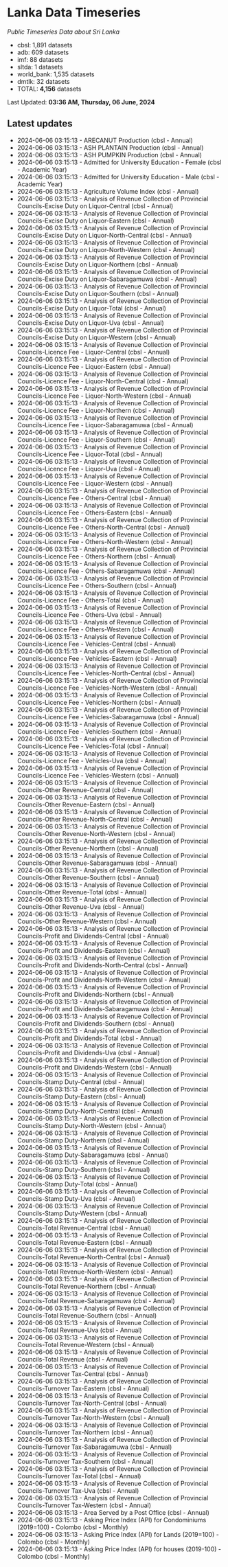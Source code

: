 # Lanka Data Timeseries
*Public Timeseries Data about Sri Lanka*

* cbsl: 1,891 datasets
* adb: 609 datasets
* imf: 88 datasets
* sltda: 1 datasets
* world_bank: 1,535 datasets
* dmtlk: 32 datasets
* TOTAL: **4,156** datasets

Last Updated: **03:36 AM, Thursday, 06 June, 2024**

## Latest updates

* 2024-06-06 03:15:13 - ARECANUT Production (cbsl - Annual)
* 2024-06-06 03:15:13 - ASH PLANTAIN Production (cbsl - Annual)
* 2024-06-06 03:15:13 - ASH PUMPKIN Production (cbsl - Annual)
* 2024-06-06 03:15:13 - Admitted for University Education - Female (cbsl - Academic Year)
* 2024-06-06 03:15:13 - Admitted for University Education - Male (cbsl - Academic Year)
* 2024-06-06 03:15:13 - Agriculture Volume Index (cbsl - Annual)
* 2024-06-06 03:15:13 - Analysis of Revenue Collection of Provincial Councils-Excise Duty on Liquor-Central (cbsl - Annual)
* 2024-06-06 03:15:13 - Analysis of Revenue Collection of Provincial Councils-Excise Duty on Liquor-Eastern (cbsl - Annual)
* 2024-06-06 03:15:13 - Analysis of Revenue Collection of Provincial Councils-Excise Duty on Liquor-North-Central (cbsl - Annual)
* 2024-06-06 03:15:13 - Analysis of Revenue Collection of Provincial Councils-Excise Duty on Liquor-North-Western (cbsl - Annual)
* 2024-06-06 03:15:13 - Analysis of Revenue Collection of Provincial Councils-Excise Duty on Liquor-Northern (cbsl - Annual)
* 2024-06-06 03:15:13 - Analysis of Revenue Collection of Provincial Councils-Excise Duty on Liquor-Sabaragamuwa (cbsl - Annual)
* 2024-06-06 03:15:13 - Analysis of Revenue Collection of Provincial Councils-Excise Duty on Liquor-Southern (cbsl - Annual)
* 2024-06-06 03:15:13 - Analysis of Revenue Collection of Provincial Councils-Excise Duty on Liquor-Total (cbsl - Annual)
* 2024-06-06 03:15:13 - Analysis of Revenue Collection of Provincial Councils-Excise Duty on Liquor-Uva (cbsl - Annual)
* 2024-06-06 03:15:13 - Analysis of Revenue Collection of Provincial Councils-Excise Duty on Liquor-Western (cbsl - Annual)
* 2024-06-06 03:15:13 - Analysis of Revenue Collection of Provincial Councils-Licence Fee - Liquor-Central (cbsl - Annual)
* 2024-06-06 03:15:13 - Analysis of Revenue Collection of Provincial Councils-Licence Fee - Liquor-Eastern (cbsl - Annual)
* 2024-06-06 03:15:13 - Analysis of Revenue Collection of Provincial Councils-Licence Fee - Liquor-North-Central (cbsl - Annual)
* 2024-06-06 03:15:13 - Analysis of Revenue Collection of Provincial Councils-Licence Fee - Liquor-North-Western (cbsl - Annual)
* 2024-06-06 03:15:13 - Analysis of Revenue Collection of Provincial Councils-Licence Fee - Liquor-Northern (cbsl - Annual)
* 2024-06-06 03:15:13 - Analysis of Revenue Collection of Provincial Councils-Licence Fee - Liquor-Sabaragamuwa (cbsl - Annual)
* 2024-06-06 03:15:13 - Analysis of Revenue Collection of Provincial Councils-Licence Fee - Liquor-Southern (cbsl - Annual)
* 2024-06-06 03:15:13 - Analysis of Revenue Collection of Provincial Councils-Licence Fee - Liquor-Total (cbsl - Annual)
* 2024-06-06 03:15:13 - Analysis of Revenue Collection of Provincial Councils-Licence Fee - Liquor-Uva (cbsl - Annual)
* 2024-06-06 03:15:13 - Analysis of Revenue Collection of Provincial Councils-Licence Fee - Liquor-Western (cbsl - Annual)
* 2024-06-06 03:15:13 - Analysis of Revenue Collection of Provincial Councils-Licence Fee - Others-Central (cbsl - Annual)
* 2024-06-06 03:15:13 - Analysis of Revenue Collection of Provincial Councils-Licence Fee - Others-Eastern (cbsl - Annual)
* 2024-06-06 03:15:13 - Analysis of Revenue Collection of Provincial Councils-Licence Fee - Others-North-Central (cbsl - Annual)
* 2024-06-06 03:15:13 - Analysis of Revenue Collection of Provincial Councils-Licence Fee - Others-North-Western (cbsl - Annual)
* 2024-06-06 03:15:13 - Analysis of Revenue Collection of Provincial Councils-Licence Fee - Others-Northern (cbsl - Annual)
* 2024-06-06 03:15:13 - Analysis of Revenue Collection of Provincial Councils-Licence Fee - Others-Sabaragamuwa (cbsl - Annual)
* 2024-06-06 03:15:13 - Analysis of Revenue Collection of Provincial Councils-Licence Fee - Others-Southern (cbsl - Annual)
* 2024-06-06 03:15:13 - Analysis of Revenue Collection of Provincial Councils-Licence Fee - Others-Total (cbsl - Annual)
* 2024-06-06 03:15:13 - Analysis of Revenue Collection of Provincial Councils-Licence Fee - Others-Uva (cbsl - Annual)
* 2024-06-06 03:15:13 - Analysis of Revenue Collection of Provincial Councils-Licence Fee - Others-Western (cbsl - Annual)
* 2024-06-06 03:15:13 - Analysis of Revenue Collection of Provincial Councils-Licence Fee - Vehicles-Central (cbsl - Annual)
* 2024-06-06 03:15:13 - Analysis of Revenue Collection of Provincial Councils-Licence Fee - Vehicles-Eastern (cbsl - Annual)
* 2024-06-06 03:15:13 - Analysis of Revenue Collection of Provincial Councils-Licence Fee - Vehicles-North-Central (cbsl - Annual)
* 2024-06-06 03:15:13 - Analysis of Revenue Collection of Provincial Councils-Licence Fee - Vehicles-North-Western (cbsl - Annual)
* 2024-06-06 03:15:13 - Analysis of Revenue Collection of Provincial Councils-Licence Fee - Vehicles-Northern (cbsl - Annual)
* 2024-06-06 03:15:13 - Analysis of Revenue Collection of Provincial Councils-Licence Fee - Vehicles-Sabaragamuwa (cbsl - Annual)
* 2024-06-06 03:15:13 - Analysis of Revenue Collection of Provincial Councils-Licence Fee - Vehicles-Southern (cbsl - Annual)
* 2024-06-06 03:15:13 - Analysis of Revenue Collection of Provincial Councils-Licence Fee - Vehicles-Total (cbsl - Annual)
* 2024-06-06 03:15:13 - Analysis of Revenue Collection of Provincial Councils-Licence Fee - Vehicles-Uva (cbsl - Annual)
* 2024-06-06 03:15:13 - Analysis of Revenue Collection of Provincial Councils-Licence Fee - Vehicles-Western (cbsl - Annual)
* 2024-06-06 03:15:13 - Analysis of Revenue Collection of Provincial Councils-Other Revenue-Central (cbsl - Annual)
* 2024-06-06 03:15:13 - Analysis of Revenue Collection of Provincial Councils-Other Revenue-Eastern (cbsl - Annual)
* 2024-06-06 03:15:13 - Analysis of Revenue Collection of Provincial Councils-Other Revenue-North-Central (cbsl - Annual)
* 2024-06-06 03:15:13 - Analysis of Revenue Collection of Provincial Councils-Other Revenue-North-Western (cbsl - Annual)
* 2024-06-06 03:15:13 - Analysis of Revenue Collection of Provincial Councils-Other Revenue-Northern (cbsl - Annual)
* 2024-06-06 03:15:13 - Analysis of Revenue Collection of Provincial Councils-Other Revenue-Sabaragamuwa (cbsl - Annual)
* 2024-06-06 03:15:13 - Analysis of Revenue Collection of Provincial Councils-Other Revenue-Southern (cbsl - Annual)
* 2024-06-06 03:15:13 - Analysis of Revenue Collection of Provincial Councils-Other Revenue-Total (cbsl - Annual)
* 2024-06-06 03:15:13 - Analysis of Revenue Collection of Provincial Councils-Other Revenue-Uva (cbsl - Annual)
* 2024-06-06 03:15:13 - Analysis of Revenue Collection of Provincial Councils-Other Revenue-Western (cbsl - Annual)
* 2024-06-06 03:15:13 - Analysis of Revenue Collection of Provincial Councils-Profit and Dividends-Central (cbsl - Annual)
* 2024-06-06 03:15:13 - Analysis of Revenue Collection of Provincial Councils-Profit and Dividends-Eastern (cbsl - Annual)
* 2024-06-06 03:15:13 - Analysis of Revenue Collection of Provincial Councils-Profit and Dividends-North-Central (cbsl - Annual)
* 2024-06-06 03:15:13 - Analysis of Revenue Collection of Provincial Councils-Profit and Dividends-North-Western (cbsl - Annual)
* 2024-06-06 03:15:13 - Analysis of Revenue Collection of Provincial Councils-Profit and Dividends-Northern (cbsl - Annual)
* 2024-06-06 03:15:13 - Analysis of Revenue Collection of Provincial Councils-Profit and Dividends-Sabaragamuwa (cbsl - Annual)
* 2024-06-06 03:15:13 - Analysis of Revenue Collection of Provincial Councils-Profit and Dividends-Southern (cbsl - Annual)
* 2024-06-06 03:15:13 - Analysis of Revenue Collection of Provincial Councils-Profit and Dividends-Total (cbsl - Annual)
* 2024-06-06 03:15:13 - Analysis of Revenue Collection of Provincial Councils-Profit and Dividends-Uva (cbsl - Annual)
* 2024-06-06 03:15:13 - Analysis of Revenue Collection of Provincial Councils-Profit and Dividends-Western (cbsl - Annual)
* 2024-06-06 03:15:13 - Analysis of Revenue Collection of Provincial Councils-Stamp Duty-Central (cbsl - Annual)
* 2024-06-06 03:15:13 - Analysis of Revenue Collection of Provincial Councils-Stamp Duty-Eastern (cbsl - Annual)
* 2024-06-06 03:15:13 - Analysis of Revenue Collection of Provincial Councils-Stamp Duty-North-Central (cbsl - Annual)
* 2024-06-06 03:15:13 - Analysis of Revenue Collection of Provincial Councils-Stamp Duty-North-Western (cbsl - Annual)
* 2024-06-06 03:15:13 - Analysis of Revenue Collection of Provincial Councils-Stamp Duty-Northern (cbsl - Annual)
* 2024-06-06 03:15:13 - Analysis of Revenue Collection of Provincial Councils-Stamp Duty-Sabaragamuwa (cbsl - Annual)
* 2024-06-06 03:15:13 - Analysis of Revenue Collection of Provincial Councils-Stamp Duty-Southern (cbsl - Annual)
* 2024-06-06 03:15:13 - Analysis of Revenue Collection of Provincial Councils-Stamp Duty-Total (cbsl - Annual)
* 2024-06-06 03:15:13 - Analysis of Revenue Collection of Provincial Councils-Stamp Duty-Uva (cbsl - Annual)
* 2024-06-06 03:15:13 - Analysis of Revenue Collection of Provincial Councils-Stamp Duty-Western (cbsl - Annual)
* 2024-06-06 03:15:13 - Analysis of Revenue Collection of Provincial Councils-Total Revenue-Central (cbsl - Annual)
* 2024-06-06 03:15:13 - Analysis of Revenue Collection of Provincial Councils-Total Revenue-Eastern (cbsl - Annual)
* 2024-06-06 03:15:13 - Analysis of Revenue Collection of Provincial Councils-Total Revenue-North-Central (cbsl - Annual)
* 2024-06-06 03:15:13 - Analysis of Revenue Collection of Provincial Councils-Total Revenue-North-Western (cbsl - Annual)
* 2024-06-06 03:15:13 - Analysis of Revenue Collection of Provincial Councils-Total Revenue-Northern (cbsl - Annual)
* 2024-06-06 03:15:13 - Analysis of Revenue Collection of Provincial Councils-Total Revenue-Sabaragamuwa (cbsl - Annual)
* 2024-06-06 03:15:13 - Analysis of Revenue Collection of Provincial Councils-Total Revenue-Southern (cbsl - Annual)
* 2024-06-06 03:15:13 - Analysis of Revenue Collection of Provincial Councils-Total Revenue-Uva (cbsl - Annual)
* 2024-06-06 03:15:13 - Analysis of Revenue Collection of Provincial Councils-Total Revenue-Western (cbsl - Annual)
* 2024-06-06 03:15:13 - Analysis of Revenue Collection of Provincial Councils-Total Revenue (cbsl - Annual)
* 2024-06-06 03:15:13 - Analysis of Revenue Collection of Provincial Councils-Turnover Tax-Central (cbsl - Annual)
* 2024-06-06 03:15:13 - Analysis of Revenue Collection of Provincial Councils-Turnover Tax-Eastern (cbsl - Annual)
* 2024-06-06 03:15:13 - Analysis of Revenue Collection of Provincial Councils-Turnover Tax-North-Central (cbsl - Annual)
* 2024-06-06 03:15:13 - Analysis of Revenue Collection of Provincial Councils-Turnover Tax-North-Western (cbsl - Annual)
* 2024-06-06 03:15:13 - Analysis of Revenue Collection of Provincial Councils-Turnover Tax-Northern (cbsl - Annual)
* 2024-06-06 03:15:13 - Analysis of Revenue Collection of Provincial Councils-Turnover Tax-Sabaragamuwa (cbsl - Annual)
* 2024-06-06 03:15:13 - Analysis of Revenue Collection of Provincial Councils-Turnover Tax-Southern (cbsl - Annual)
* 2024-06-06 03:15:13 - Analysis of Revenue Collection of Provincial Councils-Turnover Tax-Total (cbsl - Annual)
* 2024-06-06 03:15:13 - Analysis of Revenue Collection of Provincial Councils-Turnover Tax-Uva (cbsl - Annual)
* 2024-06-06 03:15:13 - Analysis of Revenue Collection of Provincial Councils-Turnover Tax-Western (cbsl - Annual)
* 2024-06-06 03:15:13 - Area Served by a Post Office (cbsl - Annual)
* 2024-06-06 03:15:13 - Asking Price Index (API) for Condominiums (2019=100) - Colombo (cbsl - Monthly)
* 2024-06-06 03:15:13 - Asking Price Index (API) for Lands (2019=100) - Colombo (cbsl - Monthly)
* 2024-06-06 03:15:13 - Asking Price Index (API) for houses (2019-100) - Colombo (cbsl - Monthly)